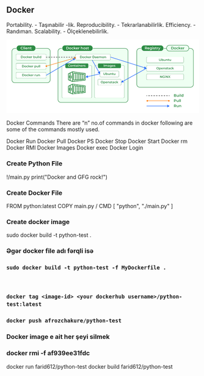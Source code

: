 ## Docker

Portability. - Taşınabilir -lik.
Reproducibility. - Tekrarlanabilirlik.
Efficiency. - Randıman.
Scalability. - Ölçeklenebilirlik.  

![Alt text](image.png)


Docker Commands
There are “n” no.of commands in docker following are some of the commands mostly used.

Docker Run
Docker Pull
Docker PS
Docker Stop
Docker Start
Docker rm
Docker RMI
Docker Images
Docker exec
Docker Login

### Create Python File

!/main.py
print("Docker and GFG rock!")


### Create Docker File

FROM python:latest
COPY main.py /
CMD [ "python", "./main.py" ]




### Create docker image 
sudo docker build -t python-test .

### Əgər docker file adı fərqli isə 
### `sudo docker build -t python-test -f MyDockerfile .`
<br>

### `docker tag <image-id> <your dockerhub username>/python-test:latest`

### `docker push afrozchakure/python-test`


### Docker image e ait her şeyi silmek
###  docker rmi -f af939ee31fdc



docker run farid612/python-test
docker build farid612/python-test



